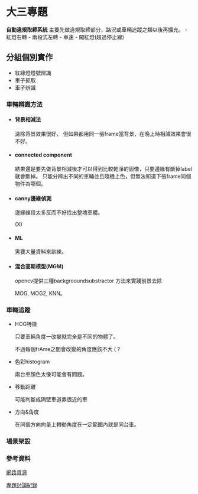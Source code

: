 # 大三專題
**自動違規取締系統**
	主要先做違規取締部分，路況或車輛追蹤之類以後再擴充。
    - 紅燈右轉
    - 兩段式左轉
    - 車速
    - 闖紅燈(超過停止線)
    
## 分組個別實作
- 紅綠燈燈號辨識
- 車子抓取
- 車子辨識

### 車輛辨識方法
- #### 背景相減法

    濾除背景效果很好，
    但如果都用同一張frame當背景，在晚上時相減效果會很不好。

- #### connected component

    結果還是要先做背景相減後才可以得到比較乾淨的圖像，只要邊緣有斷掉label就會斷掉。
    只能分辨出不同的車輛並且隨機上色，但無法知道下張frame同個物件為哪個。

- #### canny邊緣偵測

    邊緣線段太多反而不好找出整塊車體。

    (X)
- #### ML

    需要大量資料來訓練。

- #### 混合高斯模型(MGM)

    opencv提供三種backgrooundsubstractor 方法來實踐前景去除

    MOG, MOG2, KNN。

### 車輛追蹤

- HOG特徵

    只要車輛角度一改變就完全是不同的物體了。

    不過每個frAme之間會改變的角度應該不大 ( ?

- 色彩histogram

    兩台車顏色太像可能會有問題。

- 移動距離

    可能判斷成隔壁車道靠很近的車

- 方向&角度

    在同個方向向量上轉動角度在一定範圍內就是同台車。

### 場景架設


### 參考資料
[網路資源](http://beta.hackfoldr.org/kevinisme/https%253A%252F%252Fhackmd.io%252FKYFg7ArADDBGC0UBMYCc8SwGxXgQwEYATAZngOADMoAOMPWE1FIA%253Fview)


[專題討論紀錄](http://beta.hackfoldr.org/kevinisme/https%253A%252F%252Fhackmd.io%252FKYFg7ArADDBGC0UBMYCc8SwGxXgQwEYATAZngOADMoAOMPWE1FIA%253Fview)
